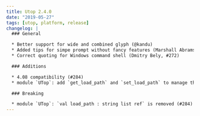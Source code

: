 ```yaml
---
title: Utop 2.4.0
date: "2019-05-27"
tags: [utop, platform, release]
changelog: |
  ### General

  * Better support for wide and combined glyph (@kandu)
  * Added tips for simpe prompt without fancy features (Marshall Abrams, #279)
  * Correct quoting for Windows command shell (Dmitry Bely, #272)

  ### Additions

  * 4.08 compatibility (#284)
  * module `UTop`: add `get_load_path` and `set_load_path` to manage the include directories (#284)

  ### Breaking

  * module `UTop`: `val load_path : string list ref` is removed (#284)
---
```


